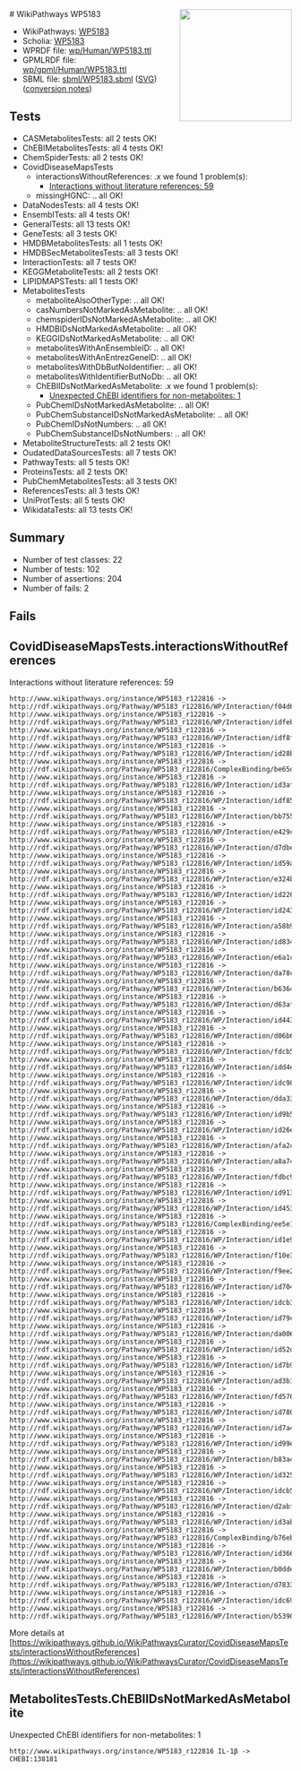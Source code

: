 <img style="float: right; width: 200px" src="../logo.png" />
# WikiPathways WP5183

* WikiPathways: [WP5183](https://identifiers.org/wikipathways:WP5183)
* Scholia: [WP5183](https://scholia.toolforge.org/wikipathways/WP5183)
* WPRDF file: [wp/Human/WP5183.ttl](../wp/Human/WP5183.ttl)
* GPMLRDF file: [wp/gpml/Human/WP5183.ttl](../wp/gpml/Human/WP5183.ttl)
* SBML file: [sbml/WP5183.sbml](../sbml/WP5183.sbml) ([SVG](../sbml/WP5183.svg)) ([conversion notes](../sbml/WP5183.txt))

## Tests
* CASMetabolitesTests: all 2 tests OK!
* ChEBIMetabolitesTests: all 4 tests OK!
* ChemSpiderTests: all 2 tests OK!
* CovidDiseaseMapsTests
    * interactionsWithoutReferences: .x we found 1 problem(s):
        * [Interactions without literature references: 59](#9701cd66)
    * missingHGNC: .. all OK!
* DataNodesTests: all 4 tests OK!
* EnsemblTests: all 4 tests OK!
* GeneralTests: all 13 tests OK!
* GeneTests: all 3 tests OK!
* HMDBMetabolitesTests: all 1 tests OK!
* HMDBSecMetabolitesTests: all 3 tests OK!
* InteractionTests: all 7 tests OK!
* KEGGMetaboliteTests: all 2 tests OK!
* LIPIDMAPSTests: all 1 tests OK!
* MetabolitesTests
    * metaboliteAlsoOtherType: .. all OK!
    * casNumbersNotMarkedAsMetabolite: .. all OK!
    * chemspiderIDsNotMarkedAsMetabolite: .. all OK!
    * HMDBIDsNotMarkedAsMetabolite: .. all OK!
    * KEGGIDsNotMarkedAsMetabolite: .. all OK!
    * metabolitesWithAnEnsembleID: .. all OK!
    * metabolitesWithAnEntrezGeneID: .. all OK!
    * metabolitesWithDbButNoIdentifier: .. all OK!
    * metabolitesWithIdentifierButNoDb: .. all OK!
    * ChEBIIDsNotMarkedAsMetabolite: .x we found 1 problem(s):
        * [Unexpected ChEBI identifiers for non-metabolites: 1](#8242b33b)
    * PubChemIDsNotMarkedAsMetabolite: .. all OK!
    * PubChemSubstanceIDsNotMarkedAsMetabolite: .. all OK!
    * PubChemIDsNotNumbers: .. all OK!
    * PubChemSubstanceIDsNotNumbers: .. all OK!
* MetaboliteStructureTests: all 2 tests OK!
* OudatedDataSourcesTests: all 7 tests OK!
* PathwayTests: all 5 tests OK!
* ProteinsTests: all 2 tests OK!
* PubChemMetabolitesTests: all 3 tests OK!
* ReferencesTests: all 3 tests OK!
* UniProtTests: all 5 tests OK!
* WikidataTests: all 13 tests OK!


## Summary

* Number of test classes: 22
* Number of tests: 102
* Number of assertions: 204
* Number of fails: 2

## Fails

<a name="9701cd66" />

## CovidDiseaseMapsTests.interactionsWithoutReferences

Interactions without literature references: 59
```
http://www.wikipathways.org/instance/WP5183_r122816 -> http://rdf.wikipathways.org/Pathway/WP5183_r122816/WP/Interaction/f04d6
http://www.wikipathways.org/instance/WP5183_r122816 -> http://rdf.wikipathways.org/Pathway/WP5183_r122816/WP/Interaction/idfebd87b2
http://www.wikipathways.org/instance/WP5183_r122816 -> http://rdf.wikipathways.org/Pathway/WP5183_r122816/WP/Interaction/idf8f71e9d
http://www.wikipathways.org/instance/WP5183_r122816 -> http://rdf.wikipathways.org/Pathway/WP5183_r122816/WP/Interaction/id28bcbf85
http://www.wikipathways.org/instance/WP5183_r122816 -> http://rdf.wikipathways.org/Pathway/WP5183_r122816/ComplexBinding/be65d
http://www.wikipathways.org/instance/WP5183_r122816 -> http://rdf.wikipathways.org/Pathway/WP5183_r122816/WP/Interaction/id3af31a4d
http://www.wikipathways.org/instance/WP5183_r122816 -> http://rdf.wikipathways.org/Pathway/WP5183_r122816/WP/Interaction/idf8525524
http://www.wikipathways.org/instance/WP5183_r122816 -> http://rdf.wikipathways.org/Pathway/WP5183_r122816/WP/Interaction/bb755
http://www.wikipathways.org/instance/WP5183_r122816 -> http://rdf.wikipathways.org/Pathway/WP5183_r122816/WP/Interaction/e429c
http://www.wikipathways.org/instance/WP5183_r122816 -> http://rdf.wikipathways.org/Pathway/WP5183_r122816/WP/Interaction/d7dbe
http://www.wikipathways.org/instance/WP5183_r122816 -> http://rdf.wikipathways.org/Pathway/WP5183_r122816/WP/Interaction/id59ade7d7
http://www.wikipathways.org/instance/WP5183_r122816 -> http://rdf.wikipathways.org/Pathway/WP5183_r122816/WP/Interaction/e324b
http://www.wikipathways.org/instance/WP5183_r122816 -> http://rdf.wikipathways.org/Pathway/WP5183_r122816/WP/Interaction/id226617f6
http://www.wikipathways.org/instance/WP5183_r122816 -> http://rdf.wikipathways.org/Pathway/WP5183_r122816/WP/Interaction/id24383e16
http://www.wikipathways.org/instance/WP5183_r122816 -> http://rdf.wikipathways.org/Pathway/WP5183_r122816/WP/Interaction/a58b9
http://www.wikipathways.org/instance/WP5183_r122816 -> http://rdf.wikipathways.org/Pathway/WP5183_r122816/WP/Interaction/id8344ac6b
http://www.wikipathways.org/instance/WP5183_r122816 -> http://rdf.wikipathways.org/Pathway/WP5183_r122816/WP/Interaction/e6a1c
http://www.wikipathways.org/instance/WP5183_r122816 -> http://rdf.wikipathways.org/Pathway/WP5183_r122816/WP/Interaction/da78c
http://www.wikipathways.org/instance/WP5183_r122816 -> http://rdf.wikipathways.org/Pathway/WP5183_r122816/WP/Interaction/b6364
http://www.wikipathways.org/instance/WP5183_r122816 -> http://rdf.wikipathways.org/Pathway/WP5183_r122816/WP/Interaction/d63af
http://www.wikipathways.org/instance/WP5183_r122816 -> http://rdf.wikipathways.org/Pathway/WP5183_r122816/WP/Interaction/id44305b67
http://www.wikipathways.org/instance/WP5183_r122816 -> http://rdf.wikipathways.org/Pathway/WP5183_r122816/WP/Interaction/d06b6
http://www.wikipathways.org/instance/WP5183_r122816 -> http://rdf.wikipathways.org/Pathway/WP5183_r122816/WP/Interaction/fdcb5
http://www.wikipathways.org/instance/WP5183_r122816 -> http://rdf.wikipathways.org/Pathway/WP5183_r122816/WP/Interaction/idd4e061d7
http://www.wikipathways.org/instance/WP5183_r122816 -> http://rdf.wikipathways.org/Pathway/WP5183_r122816/WP/Interaction/idc98f1361
http://www.wikipathways.org/instance/WP5183_r122816 -> http://rdf.wikipathways.org/Pathway/WP5183_r122816/WP/Interaction/dda33
http://www.wikipathways.org/instance/WP5183_r122816 -> http://rdf.wikipathways.org/Pathway/WP5183_r122816/WP/Interaction/id9b5756f8
http://www.wikipathways.org/instance/WP5183_r122816 -> http://rdf.wikipathways.org/Pathway/WP5183_r122816/WP/Interaction/id26e7a2f3
http://www.wikipathways.org/instance/WP5183_r122816 -> http://rdf.wikipathways.org/Pathway/WP5183_r122816/WP/Interaction/afa2c
http://www.wikipathways.org/instance/WP5183_r122816 -> http://rdf.wikipathways.org/Pathway/WP5183_r122816/WP/Interaction/a8a74
http://www.wikipathways.org/instance/WP5183_r122816 -> http://rdf.wikipathways.org/Pathway/WP5183_r122816/WP/Interaction/fdbc9
http://www.wikipathways.org/instance/WP5183_r122816 -> http://rdf.wikipathways.org/Pathway/WP5183_r122816/WP/Interaction/id913949d
http://www.wikipathways.org/instance/WP5183_r122816 -> http://rdf.wikipathways.org/Pathway/WP5183_r122816/WP/Interaction/id45396a60
http://www.wikipathways.org/instance/WP5183_r122816 -> http://rdf.wikipathways.org/Pathway/WP5183_r122816/ComplexBinding/ee5e1
http://www.wikipathways.org/instance/WP5183_r122816 -> http://rdf.wikipathways.org/Pathway/WP5183_r122816/WP/Interaction/id1e968632
http://www.wikipathways.org/instance/WP5183_r122816 -> http://rdf.wikipathways.org/Pathway/WP5183_r122816/WP/Interaction/f10e3
http://www.wikipathways.org/instance/WP5183_r122816 -> http://rdf.wikipathways.org/Pathway/WP5183_r122816/WP/Interaction/f9ee2
http://www.wikipathways.org/instance/WP5183_r122816 -> http://rdf.wikipathways.org/Pathway/WP5183_r122816/WP/Interaction/id7049c289
http://www.wikipathways.org/instance/WP5183_r122816 -> http://rdf.wikipathways.org/Pathway/WP5183_r122816/WP/Interaction/idcb334d8c
http://www.wikipathways.org/instance/WP5183_r122816 -> http://rdf.wikipathways.org/Pathway/WP5183_r122816/WP/Interaction/id79cbd05b
http://www.wikipathways.org/instance/WP5183_r122816 -> http://rdf.wikipathways.org/Pathway/WP5183_r122816/WP/Interaction/da006
http://www.wikipathways.org/instance/WP5183_r122816 -> http://rdf.wikipathways.org/Pathway/WP5183_r122816/WP/Interaction/id52dc53bc
http://www.wikipathways.org/instance/WP5183_r122816 -> http://rdf.wikipathways.org/Pathway/WP5183_r122816/WP/Interaction/id7b94a6c7
http://www.wikipathways.org/instance/WP5183_r122816 -> http://rdf.wikipathways.org/Pathway/WP5183_r122816/WP/Interaction/ad3b1
http://www.wikipathways.org/instance/WP5183_r122816 -> http://rdf.wikipathways.org/Pathway/WP5183_r122816/WP/Interaction/fd576
http://www.wikipathways.org/instance/WP5183_r122816 -> http://rdf.wikipathways.org/Pathway/WP5183_r122816/WP/Interaction/id780e4653
http://www.wikipathways.org/instance/WP5183_r122816 -> http://rdf.wikipathways.org/Pathway/WP5183_r122816/WP/Interaction/id7a479baf
http://www.wikipathways.org/instance/WP5183_r122816 -> http://rdf.wikipathways.org/Pathway/WP5183_r122816/WP/Interaction/id99e144ce
http://www.wikipathways.org/instance/WP5183_r122816 -> http://rdf.wikipathways.org/Pathway/WP5183_r122816/WP/Interaction/b83a4
http://www.wikipathways.org/instance/WP5183_r122816 -> http://rdf.wikipathways.org/Pathway/WP5183_r122816/WP/Interaction/id325de778
http://www.wikipathways.org/instance/WP5183_r122816 -> http://rdf.wikipathways.org/Pathway/WP5183_r122816/WP/Interaction/idcb573133
http://www.wikipathways.org/instance/WP5183_r122816 -> http://rdf.wikipathways.org/Pathway/WP5183_r122816/WP/Interaction/d2abf
http://www.wikipathways.org/instance/WP5183_r122816 -> http://rdf.wikipathways.org/Pathway/WP5183_r122816/WP/Interaction/id3ab0f959
http://www.wikipathways.org/instance/WP5183_r122816 -> http://rdf.wikipathways.org/Pathway/WP5183_r122816/ComplexBinding/b76eb
http://www.wikipathways.org/instance/WP5183_r122816 -> http://rdf.wikipathways.org/Pathway/WP5183_r122816/WP/Interaction/id366a93e
http://www.wikipathways.org/instance/WP5183_r122816 -> http://rdf.wikipathways.org/Pathway/WP5183_r122816/WP/Interaction/b0dde
http://www.wikipathways.org/instance/WP5183_r122816 -> http://rdf.wikipathways.org/Pathway/WP5183_r122816/WP/Interaction/d7833
http://www.wikipathways.org/instance/WP5183_r122816 -> http://rdf.wikipathways.org/Pathway/WP5183_r122816/WP/Interaction/idc6954bf4
http://www.wikipathways.org/instance/WP5183_r122816 -> http://rdf.wikipathways.org/Pathway/WP5183_r122816/WP/Interaction/b5390
```

More details at [https://wikipathways.github.io/WikiPathwaysCurator/CovidDiseaseMapsTests/interactionsWithoutReferences](https://wikipathways.github.io/WikiPathwaysCurator/CovidDiseaseMapsTests/interactionsWithoutReferences)

<a name="8242b33b" />

## MetabolitesTests.ChEBIIDsNotMarkedAsMetabolite

Unexpected ChEBI identifiers for non-metabolites: 1
```
http://www.wikipathways.org/instance/WP5183_r122816 IL-1β -> CHEBI:138181
```

